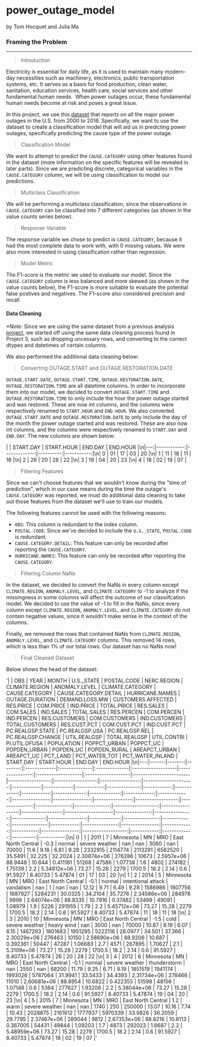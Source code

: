 # power_outage_model

by Tom Hocquet and Julia Ma

### Framing the Problem

---

> Introduction 

Electricity is essential for daily life, as it is used to maintain many modern-day necessities such as machinery, electronics, public transportation systems, etc. It serves as a basis for food production, clean water, sanitation, education services, health care, social services and other fundamental human needs.  When power outages occur, these fundamental human needs become at risk and poses a great issue. 

In this project, we use this [dataset](https://www.sciencedirect.com/science/article/pii/S2352340918307182#bib6) that reports on all the major power outages in the U.S. from 2000 to 2016. Specifically, we want to use the dataset to create a classification model that will aid us in predicting power outages, specifically predicting the cause type of the power outage.

> Classification Model 

We want to attempt to predict the `CAUSE.CATEGORY` using other features found in the dataset (more information on the specific features will be revealed in later parts). Since we are predicting discrete, categorical variables in the `CAUSE.CATEGORY` column, we will be using classification to model our predictions. 

> Multiclass Classification

We will be performing a multiclass classification, since the observations in `CAUSE.CATEGORY` can be classified into 7 different categories (as shown in the value counts series below). 

> Response Variable

The response variable we chose to predict is `CAUSE.CATEGORY`, because it had the most complete data to work with, with 0 missing values. We were also more interested in using classification rather than regression. 

> Model Metric 

The F1-score is the metric we used to evaluate our model. Since the `CAUSE.CATEGORY` column is less balanced and more skewed (as shown in the value counts below), the F1-score is more suitable to evaluate the potential false postives and negatives. The F1-score also considered precision and recall

#### Data Cleaning

_*Note_: Since we are using the same dataset from a previous analysis [project](https://tomok59.github.io/power_outages/), we started off using the same data cleaning process found in Project 3, such as dropping uncessary rows, and converting to the correct dtypes and datetimes of certain columns. 

We also performed the additional data cleaning below: 

> Converting OUTAGE.START and OUTAGE.RESTORATION.DATE

`OUTAGE.START.DATE`, `OUTAGE.START.TIME`, `OUTAGE.RESTORATION.DATE`, `OUTAGE.RESTORATION.TIME` are all datetime columns. In order to incorporate them into our model, we decided to convert `OUTAGE.START.TIME` and `OUTAGE.RESTORATION.TIME` to only include the hour the power outage started and was restored. These are now int columns, and the columns were respectively renamed to `START.HOUR` and `END.HOUR`. We also converted `OUTAGE.START.DATE` and `OUTAGE.RESTORATION.DATE` to only include the day of the month the power outage started and was restored. These are also now int columns, and the columns were respectively renamed to `START.DAY` and `END.DAY`. The new columns are shown below:

|    |   START.DAY |   START.HOUR |   END.DAY |   END.HOUR |\n|---:|------------:|-------------:|----------:|-----------:|\n|  0 |          01 |           17 |        03 |         20 |\n|  1 |          11 |           18 |        11 |         18 |\n|  2 |          26 |           20 |        28 |         22 |\n|  3 |          19 |           04 |        20 |         23 |\n|  4 |          18 |           02 |        19 |         07 |

> Filtering Features 

Since we can't choose features that we wouldn't know during the "time of prediction", which in our case means during the time the outage's `CAUSE.CATEGORY` was reported, we must do additional data cleaning to take out those features from the dataset we'll use to train our models. 

The following features cannot be used with the following reasons:

- `OBS`: This column is redundant to the index column. 
- `POSTAL.CODE`: Since we've decided to include the `U.S._STATE`, `POSTAL.CODE` is redundant. 
- `CAUSE.CATEGORY.DETAIL`: This feature can only be recorded after reporting the `CAUSE.CATEGORY`.
- `HURRICANE.NAMES`: This feature can only be recorded after reporting the `CAUSE.CATEGORY`.

> Filtering Column NaNs

In the dataset, we decided to convert the NaNs in every column except `CLIMATE.REGION`, `ANOMALY.LEVEL`, and `CLIMATE.CATEGORY` to -1 to analyze if the missingness in some columns will affect the outcome of our classiifcation model. We decided to use the value of -1 to fill in the NaNs, since every column except `CLIMATE.REGION`, `ANOMALY.LEVEL`, and `CLIMATE.CATEGORY` do not contain negative values, since it wouldn't make sense in the context of the columns. 

Finally, we removed the rows that contained NaNs from `CLIMATE.REGION`, `ANOMALY.LEVEL`, and `CLIMATE.CATEGORY` columns. This removed 14 rows, which is less than 1% of our total rows. Our dataset has no NaNs now!

> Final Cleaned Dataset

Below shows the head of the dataset:

'|    |   OBS |   YEAR |   MONTH | U.S._STATE   | POSTAL.CODE   | NERC.REGION   | CLIMATE.REGION     |   ANOMALY.LEVEL | CLIMATE.CATEGORY   | CAUSE.CATEGORY     | CAUSE.CATEGORY.DETAIL   |   HURRICANE.NAMES |   OUTAGE.DURATION |   DEMAND.LOSS.MW |   CUSTOMERS.AFFECTED |   RES.PRICE |   COM.PRICE |   IND.PRICE |   TOTAL.PRICE |   RES.SALES |   COM.SALES |   IND.SALES |   TOTAL.SALES |   RES.PERCEN |   COM.PERCEN |   IND.PERCEN |   RES.CUSTOMERS |   COM.CUSTOMERS |   IND.CUSTOMERS |   TOTAL.CUSTOMERS |   RES.CUST.PCT |   COM.CUST.PCT |   IND.CUST.PCT |   PC.REALGSP.STATE |   PC.REALGSP.USA |   PC.REALGSP.REL |   PC.REALGSP.CHANGE |   UTIL.REALGSP |   TOTAL.REALGSP |   UTIL.CONTRI |   PI.UTIL.OFUSA |   POPULATION |   POPPCT_URBAN |   POPPCT_UC |   POPDEN_URBAN |   POPDEN_UC |   POPDEN_RURAL |   AREAPCT_URBAN |   AREAPCT_UC |   PCT_LAND |   PCT_WATER_TOT |   PCT_WATER_INLAND |   START.DAY |   START.HOUR |   END.DAY |   END.HOUR |\n|---:|------:|-------:|--------:|:-------------|:--------------|:--------------|:-------------------|----------------:|:-------------------|:-------------------|:------------------------|------------------:|------------------:|-----------------:|---------------------:|------------:|------------:|------------:|--------------:|------------:|------------:|------------:|--------------:|-------------:|-------------:|-------------:|----------------:|----------------:|----------------:|------------------:|---------------:|---------------:|---------------:|-------------------:|-----------------:|-----------------:|--------------------:|---------------:|----------------:|--------------:|----------------:|-------------:|---------------:|------------:|---------------:|------------:|---------------:|----------------:|-------------:|-----------:|----------------:|-------------------:|------------:|-------------:|----------:|-----------:|\n|  0 |     1 |   2011 |       7 | Minnesota    | MN            | MRO           | East North Central |            -0.3 | normal             | severe weather     | nan                     |               nan |              3060 |              nan |                70000 |       11.6  |        9.18 |        6.81 |          9.28 |     2332915 |     2114774 |     2113291 |       6562520 |      35.5491 |      32.225  |      32.2024 |     2.30874e+06 |          276286 |           10673 |       2.5957e+06  |        88.9448 |        10.644  |       0.411181 |              51268 |            47586 |          1.07738 |                 1.6 |           4802 |          274182 |       1.75139 |             2.2 |  5.34812e+06 |          73.27 |       15.28 |           2279 |      1700.5 |           18.2 |            2.14 |          0.6 |    91.5927 |         8.40733 |            5.47874 |          01 |           17 |        03 |         20 |\n|  1 |     2 |   2014 |       5 | Minnesota    | MN            | MRO           | East North Central |            -0.1 | normal             | intentional attack | vandalism               |               nan |                 1 |              nan |                  nan |       12.12 |        9.71 |        6.49 |          9.28 |     1586986 |     1807756 |     1887927 |       5284231 |      30.0325 |      34.2104 |      35.7276 |     2.34586e+06 |          284978 |            9898 |       2.64074e+06 |        88.8335 |        10.7916 |       0.37482  |              53499 |            49091 |          1.08979 |                 1.9 |           5226 |          291955 |       1.79    |             2.2 |  5.45712e+06 |          73.27 |       15.28 |           2279 |      1700.5 |           18.2 |            2.14 |          0.6 |    91.5927 |         8.40733 |            5.47874 |          11 |           18 |        11 |         18 |\n|  2 |     3 |   2010 |      10 | Minnesota    | MN            | MRO           | East North Central |            -1.5 | cold               | severe weather     | heavy wind              |               nan |              3000 |              nan |                70000 |       10.87 |        8.19 |        6.07 |          8.15 |     1467293 |     1801683 |     1951295 |       5222116 |      28.0977 |      34.501  |      37.366  |     2.30029e+06 |          276463 |           10150 |       2.58690e+06 |        88.9206 |        10.687  |       0.392361 |              50447 |            47287 |          1.06683 |                 2.7 |           4571 |          267895 |       1.70627 |             2.1 |  5.3109e+06  |          73.27 |       15.28 |           2279 |      1700.5 |           18.2 |            2.14 |          0.6 |    91.5927 |         8.40733 |            5.47874 |          26 |           20 |        28 |         22 |\n|  3 |     4 |   2012 |       6 | Minnesota    | MN            | MRO           | East North Central |            -0.1 | normal             | severe weather     | thunderstorm            |               nan |              2550 |              nan |                68200 |       11.79 |        9.25 |        6.71 |          9.19 |     1851519 |     1941174 |     1993026 |       5787064 |      31.9941 |      33.5433 |      34.4393 |     2.31734e+06 |          278466 |           11010 |       2.60681e+06 |        88.8954 |        10.6822 |       0.422355 |              51598 |            48156 |          1.07148 |                 0.6 |           5364 |          277627 |       1.93209 |             2.2 |  5.38044e+06 |          73.27 |       15.28 |           2279 |      1700.5 |           18.2 |            2.14 |          0.6 |    91.5927 |         8.40733 |            5.47874 |          19 |           04 |        20 |         23 |\n|  4 |     5 |   2015 |       7 | Minnesota    | MN            | MRO           | East North Central |             1.2 | warm               | severe weather     | nan                     |               nan |              1740 |              250 |               250000 |       13.07 |       10.16 |        7.74 |         10.43 |     2028875 |     2161612 |     1777937 |       5970339 |      33.9826 |      36.2059 |      29.7795 |     2.37467e+06 |          289044 |            9812 |       2.67353e+06 |        88.8216 |        10.8113 |       0.367005 |              54431 |            49844 |          1.09203 |                 1.7 |           4873 |          292023 |       1.6687  |             2.2 |  5.48959e+06 |          73.27 |       15.28 |           2279 |      1700.5 |           18.2 |            2.14 |          0.6 |    91.5927 |         8.40733 |            5.47874 |          18 |           02 |        19 |         07 |'